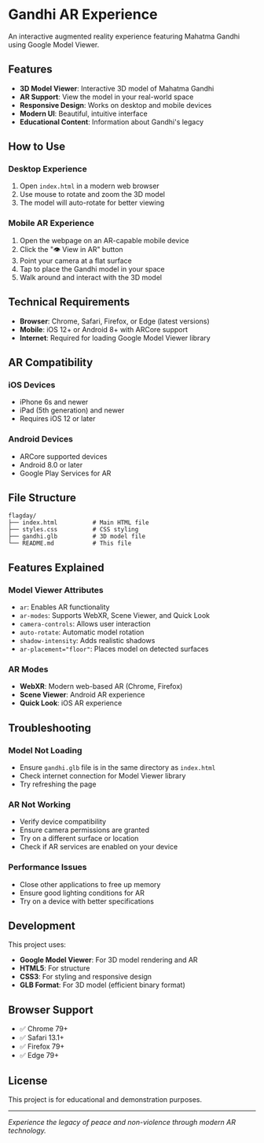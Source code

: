 # Gandhi AR Experience

An interactive augmented reality experience featuring Mahatma Gandhi using Google Model Viewer.

## Features

- **3D Model Viewer**: Interactive 3D model of Mahatma Gandhi
- **AR Support**: View the model in your real-world space
- **Responsive Design**: Works on desktop and mobile devices
- **Modern UI**: Beautiful, intuitive interface
- **Educational Content**: Information about Gandhi's legacy

## How to Use

### Desktop Experience
1. Open `index.html` in a modern web browser
2. Use mouse to rotate and zoom the 3D model
3. The model will auto-rotate for better viewing

### Mobile AR Experience
1. Open the webpage on an AR-capable mobile device
2. Click the "👁️ View in AR" button
3. Point your camera at a flat surface
4. Tap to place the Gandhi model in your space
5. Walk around and interact with the 3D model

## Technical Requirements

- **Browser**: Chrome, Safari, Firefox, or Edge (latest versions)
- **Mobile**: iOS 12+ or Android 8+ with ARCore support
- **Internet**: Required for loading Google Model Viewer library

## AR Compatibility

### iOS Devices
- iPhone 6s and newer
- iPad (5th generation) and newer
- Requires iOS 12 or later

### Android Devices
- ARCore supported devices
- Android 8.0 or later
- Google Play Services for AR

## File Structure

```
flagday/
├── index.html          # Main HTML file
├── styles.css          # CSS styling
├── gandhi.glb          # 3D model file
└── README.md           # This file
```

## Features Explained

### Model Viewer Attributes
- `ar`: Enables AR functionality
- `ar-modes`: Supports WebXR, Scene Viewer, and Quick Look
- `camera-controls`: Allows user interaction
- `auto-rotate`: Automatic model rotation
- `shadow-intensity`: Adds realistic shadows
- `ar-placement="floor"`: Places model on detected surfaces

### AR Modes
- **WebXR**: Modern web-based AR (Chrome, Firefox)
- **Scene Viewer**: Android AR experience
- **Quick Look**: iOS AR experience

## Troubleshooting

### Model Not Loading
- Ensure `gandhi.glb` file is in the same directory as `index.html`
- Check internet connection for Model Viewer library
- Try refreshing the page

### AR Not Working
- Verify device compatibility
- Ensure camera permissions are granted
- Try on a different surface or location
- Check if AR services are enabled on your device

### Performance Issues
- Close other applications to free up memory
- Ensure good lighting conditions for AR
- Try on a device with better specifications

## Development

This project uses:
- **Google Model Viewer**: For 3D model rendering and AR
- **HTML5**: For structure
- **CSS3**: For styling and responsive design
- **GLB Format**: For 3D model (efficient binary format)

## Browser Support

- ✅ Chrome 79+
- ✅ Safari 13.1+
- ✅ Firefox 79+
- ✅ Edge 79+

## License

This project is for educational and demonstration purposes.

---

*Experience the legacy of peace and non-violence through modern AR technology.*
